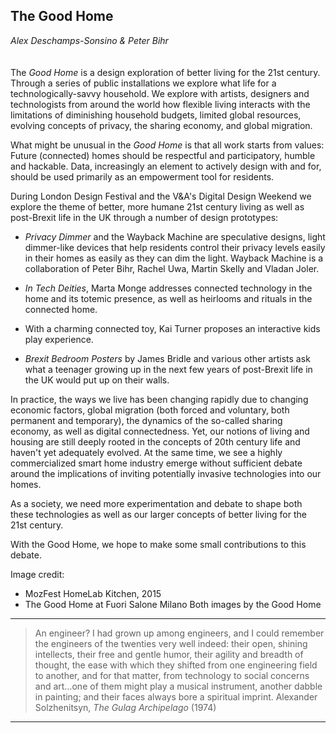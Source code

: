 ## The Good Home
_Alex Deschamps-Sonsino & Peter Bihr_
<br />
<br />
<br />
The _Good Home_ is a design exploration of better living for the 21st century. Through a series of public installations we explore what life for a technologically-savvy household. We explore with artists, designers and technologists from around the world how flexible living interacts with the limitations of diminishing household budgets, limited global resources, evolving concepts of privacy, the sharing economy, and global migration.
 
What might be unusual in the _Good Home_ is that all work starts from values: Future (connected) homes should be respectful and participatory, humble and hackable. Data, increasingly an element to actively design with and for, should be used primarily as an empowerment tool for residents.
 
During London Design Festival and the V&A's Digital Design Weekend we explore the theme of better, more humane 21st century living as well as post-Brexit life in the UK through a number of design prototypes:
 
- _Privacy Dimmer_ and the Wayback Machine are speculative designs, light dimmer-like devices that help residents control their privacy levels easily in their homes as easily as they can dim the light. Wayback Machine is a collaboration of Peter Bihr, Rachel Uwa, Martin Skelly and Vladan Joler.
 
- _In Tech Deities_, Marta Monge addresses connected technology in the home and its totemic presence, as well as heirlooms and rituals in the connected home.
 
- With a charming connected toy, Kai Turner proposes an interactive kids play experience.
 
- _Brexit Bedroom Posters_ by James Bridle and various other artists ask what a teenager growing up in the next few years of post-Brexit life in the UK would put up on their walls.
 
In practice, the ways we live has been changing rapidly due to changing economic factors, global migration (both forced and voluntary, both permanent and temporary), the dynamics of the so-called sharing economy, as well as digital connectedness. Yet, our notions of living and housing are still deeply rooted in the concepts of 20th century life and haven't yet adequately evolved. At the same time, we see a highly commercialized smart home industry emerge without sufficient debate around the implications of inviting potentially invasive technologies into our homes.
 
As a society, we need more experimentation and debate to shape both these technologies as well as our larger concepts of better living for the 21st century.
 
With the Good Home, we hope to make some small contributions to this debate.

Image credit: 
-	MozFest HomeLab Kitchen, 2015
-	The Good Home at Fuori Salone Milano
 Both images by the Good Home 

--------------------------------------------------------------------------------------------------
> An engineer? I had grown up among engineers, and I could remember the engineers of the twenties very well indeed: their open, shining intellects, their free and gentle humor, their agility and breadth of thought, the ease with which they shifted from one engineering field to another, and for that matter, from technology to social concerns and art…one of them might play a musical instrument, another dabble in painting; and their faces always bore a spiritual imprint.
Alexander Solzhenitsyn, _The Gulag Archipelago_ (1974)
-------------------------------------------------------------------------------------------------

